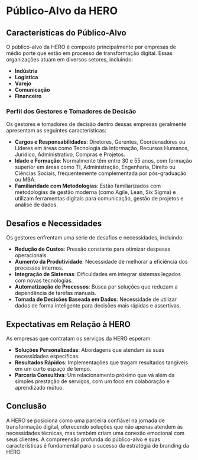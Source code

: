 # Público-Alvo da HERO

## Características do Público-Alvo

O público-alvo da HERO é composto principalmente por empresas de médio porte que estão em processo de transformação digital. Essas organizações atuam em diversos setores, incluindo:

- **Indústria**
- **Logística**
- **Varejo**
- **Comunicação**
- **Financeiro**

### Perfil dos Gestores e Tomadores de Decisão

Os gestores e tomadores de decisão dentro dessas empresas geralmente apresentam as seguintes características:

- **Cargos e Responsabilidades**: Diretores, Gerentes, Coordenadores ou Líderes em áreas como Tecnologia da Informação, Recursos Humanos, Jurídico, Administrativo, Compras e Projetos.
- **Idade e Formação**: Normalmente têm entre 30 e 55 anos, com formação superior em áreas como TI, Administração, Engenharia, Direito ou Ciências Sociais, frequentemente complementada por pós-graduação ou MBA.
- **Familiaridade com Metodologias**: Estão familiarizados com metodologias de gestão moderna (como Agile, Lean, Six Sigma) e utilizam ferramentas digitais para comunicação, gestão de projetos e análise de dados.

## Desafios e Necessidades

Os gestores enfrentam uma série de desafios e necessidades, incluindo:

- **Redução de Custos**: Pressão constante para otimizar despesas operacionais.
- **Aumento da Produtividade**: Necessidade de melhorar a eficiência dos processos internos.
- **Integração de Sistemas**: Dificuldades em integrar sistemas legados com novas tecnologias.
- **Automatização de Processos**: Busca por soluções que reduzam a dependência de tarefas manuais.
- **Tomada de Decisões Baseada em Dados**: Necessidade de utilizar dados de forma inteligente para decisões mais rápidas e assertivas.

## Expectativas em Relação à HERO

As empresas que contratam os serviços da HERO esperam:

- **Soluções Personalizadas**: Abordagens que atendam às suas necessidades específicas.
- **Resultados Rápidos**: Implementações que tragam resultados tangíveis em um curto espaço de tempo.
- **Parceria Consultiva**: Um relacionamento próximo que vá além da simples prestação de serviços, com um foco em colaboração e aprendizado mútuo.

## Conclusão

A HERO se posiciona como uma parceira confiável na jornada de transformação digital, oferecendo soluções que não apenas atendem às necessidades técnicas, mas também criam uma conexão emocional com seus clientes. A compreensão profunda do público-alvo e suas características é fundamental para o sucesso da estratégia de branding da HERO.